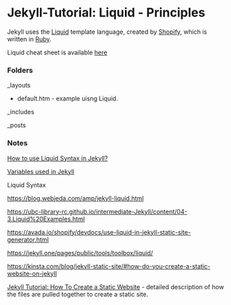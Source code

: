 # Jekyll-Tutorial: Liquid - Principles

Jekyll uses the [Liquid](https://shopify.github.io/liquid/) template language, created by [Shopify](https://www.shopify.com/), which is written in [Ruby](https://www.ruby-lang.org/en/).

Liquid cheat sheet is available [here](https://cloudcannon.com/community/jekyll-cheat-sheet/)

### Folders

_layouts

   - default.htm - example uisng Liquid.

_includes

_posts

### Notes

[How to use Liquid Syntax in Jekyll?](https://blog.webjeda.com/jekyll-liquid/)

[Variables used in Jekyll](https://jekyllrb.com/docs/variables/)

Liquid Syntax

https://blog.webjeda.com/amp/jekyll-liquid.html

https://ubc-library-rc.github.io/intermediate-Jekyll/content/04-3.Liquid%20Examples.html

https://avada.io/shopify/devdocs/use-liquid-in-jekyll-static-site-generator.html

https://jekyll.one/pages/public/tools/toolbox/liquid/

https://kinsta.com/blog/jekyll-static-site/#how-do-you-create-a-static-website-on-jekyll

[Jekyll Tutorial: How To Create a Static Website](https://kinsta.com/blog/jekyll-static-site/) - detailed description of how the files are pulled together to create a static site.
